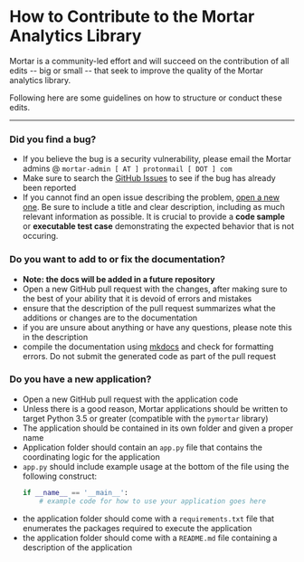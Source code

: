 # How to Contribute to the Mortar Analytics Library

Mortar is a community-led effort and will succeed on the contribution of all edits -- big or small -- that seek to improve the quality of the Mortar analytics library.

Following here are some guidelines on how to structure or conduct these edits.

---

### Did you find a bug?

- If you believe the bug is a security vulnerability, please email the Mortar admins @ `mortar-admin [ AT ] protonmail [ DOT ] com`
- Make sure to search the [GitHub Issues](https://github.com/SoftwareDefinedBuildings/mortar-analytics/issues) to see if the bug has already been reported
- If you cannot find an open issue describing the problem, [open a new one](https://github.com/SoftwareDefinedBuildings/mortar-analytics/issues/new). Be sure to include a title and clear description, including as much relevant information as possible. It is crucial to provide a **code sample** or **executable test case** demonstrating the expected behavior that is not occuring.

### Do you want to add to or fix the documentation?

- **Note: the docs will be added in a future repository**
- Open a new GitHub pull request with the changes, after making sure to the best of your ability that it is devoid of errors and mistakes
- ensure that the description of the pull request summarizes what the additions or changes are to the documentation
- if you are unsure about anything or have any questions, please note this in the description
- compile the documentation using [mkdocs](https://www.mkdocs.org/) and check for formatting errors. Do not submit the generated code as part of the pull request

### Do you have a new application?

- Open a new GitHub pull request with the application code
- Unless there is a good reason, Mortar applications should be written to target Python 3.5 or greater (compatible with the `pymortar` library)
- The application should be contained in its own folder and given a proper name
- Application folder should contain an `app.py` file that contains the coordinating logic for the application
- `app.py` should include example usage at the bottom of the file using the following construct:
    ```python
    if __name__ == '__main__':
        # example code for how to use your application goes here
    ```
- the application folder should come with a `requirements.txt` file that enumerates the packages required to execute the application
- the application folder should come with a `README.md` file containing a description of the application

